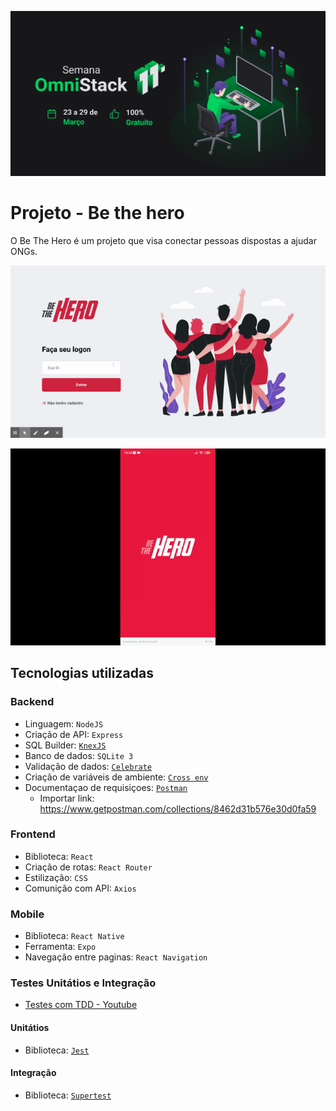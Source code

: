 ![Folder](assets/Semana.png)

# Projeto - Be the hero

O Be The Hero é um projeto que visa conectar pessoas dispostas a ajudar ONGs.

![Desktop](assets/desktop.gif)

![Mobile](assets/mobile.gif)


## Tecnologias utilizadas

### Backend

- Linguagem: `NodeJS`
- Criação de API: `Express`
- SQL Builder: [`KnexJS`](http://knexjs.org/)
- Banco de dados: `SQLite 3`
- Validação de dados: [`Celebrate`](https://github.com/arb/celebrate)
- Criação de variáveis de ambiente: [`Cross env`](https://github.com/kentcdodds/cross-env)
- Documentaçao de requisiçoes: [`Postman`](https://www.postman.com/)
  - Importar link: https://www.getpostman.com/collections/8462d31b576e30d0fa59

### Frontend

- Biblioteca: `React`
- Criação de rotas: `React Router`
- Estilização: `CSS`
- Comunição com API: `Axios`


### Mobile

- Biblioteca: `React Native`
- Ferramenta: `Expo`
- Navegação entre paginas: `React Navigation`


### Testes Unitátios e Integração

- [Testes com TDD - Youtube](https://www.youtube.com/watch?v=2G_mWfG0DZE)

#### Unitátios

- Biblioteca: [`Jest`](https://jestjs.io/)
  
#### Integração

- Biblioteca: [`Supertest`](https://github.com/visionmedia/supertest)
